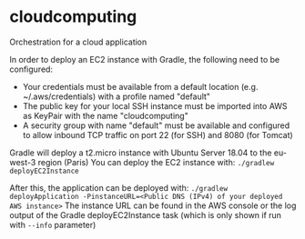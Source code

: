 # cloudcomputing
Orchestration for a cloud application

In order to deploy an EC2 instance with Gradle, the following need to be configured:
- Your credentials must be available from a default location (e.g. ~/.aws/credentials) with a profile named "default"
- The public key for your local SSH instance must be imported into AWS as KeyPair with the name "cloudcomputing"
- A security group with name "default" must be available and configured to allow inbound TCP traffic on port 22 (for SSH) and 8080 (for Tomcat)

Gradle will deploy a t2.micro instance with Ubuntu Server 18.04 to the eu-west-3 region (Paris)
You can deploy the EC2 instance with:
`./gradlew deployEC2Instance`

After this, the application can be deployed with:
`./gradlew deployApplication -PinstanceURL=<Public DNS (IPv4) of your deployed AWS instance>`
The instance URL can be found in the AWS console or the log output of the Gradle deployEC2Instance task (which is only shown if run with `--info` parameter)